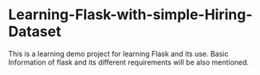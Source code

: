 # Learning-Flask-with-simple-Hiring-Dataset
This is a learning demo project for learning Flask and its use. Basic Information of flask and its different requirements will be also mentioned.
